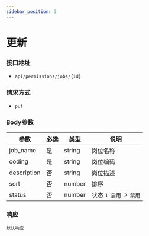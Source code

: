 ```yaml
---
sidebar_position: 3
---
```

# 更新

### 接口地址
- `api/permissions/jobs/{id}`

### 请求方式
- `put`


### Body参数
|参数|必选|类型|说明|
|----|----|----|----|
|job_name|是|string|岗位名称|
|coding|是|string|岗位编码|
|description|否|string|岗位描述|
|sort|否|number|排序|
|status|否|number|状态 `1 启用 2 禁用`|


### 响应
`默认响应`